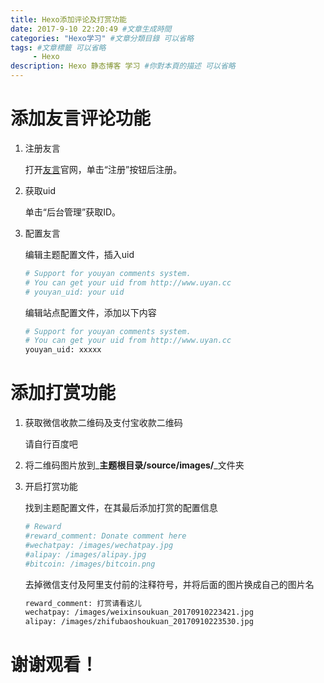 ```yaml
---
title: Hexo添加评论及打赏功能
date: 2017-9-10 22:20:49 #文章生成時間
categories: "Hexo学习" #文章分類目錄 可以省略
tags: #文章標籤 可以省略
     - Hexo
description: Hexo 静态博客 学习 #你對本頁的描述 可以省略
---
```


# 添加友言评论功能

1. 注册友言

    打开[友言](http://www.uyan.cc/)官网，单击“注册”按钮后注册。

<!-- more -->

2. 获取uid

    单击“后台管理”获取ID。

3. 配置友言

    编辑主题配置文件，插入uid

    ``` bash
    # Support for youyan comments system.
    # You can get your uid from http://www.uyan.cc
    # youyan_uid: your uid
    ```

    编辑站点配置文件，添加以下内容

    ``` bash
    # Support for youyan comments system.
    # You can get your uid from http://www.uyan.cc
    youyan_uid: xxxxx
    ```

# 添加打赏功能

1. 获取微信收款二维码及支付宝收款二维码

    请自行百度吧

2. 将二维码图片放到_**主题根目录/source/images/**_文件夹

3. 开启打赏功能

    找到主题配置文件，在其最后添加打赏的配置信息

    ``` bash
    # Reward
    #reward_comment: Donate comment here
    #wechatpay: /images/wechatpay.jpg
    #alipay: /images/alipay.jpg
    #bitcoin: /images/bitcoin.png
    ```

    去掉微信支付及阿里支付前的注释符号，并将后面的图片换成自己的图片名

    ``` bash
    reward_comment: 打赏请看这儿
    wechatpay: /images/weixinsoukuan_20170910223421.jpg
    alipay: /images/zhifubaoshoukuan_20170910223530.jpg
    ```

# 谢谢观看！




